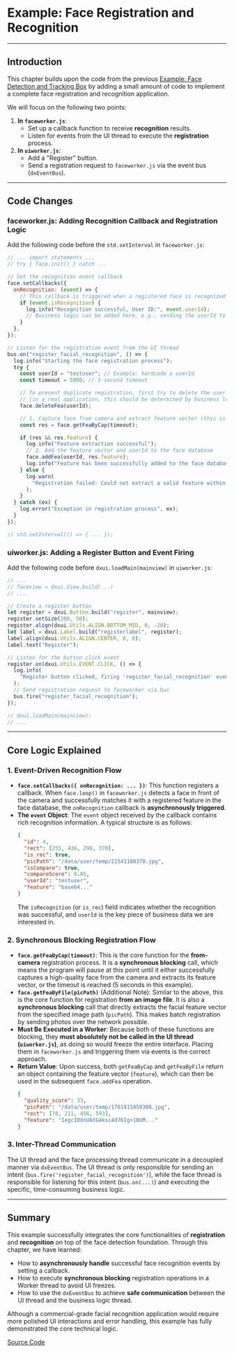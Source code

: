 # Example: Face Registration and Recognition

---

## Introduction

This chapter builds upon the code from the previous [Example: Face Detection and Tracking Box](./detect.md) by adding a small amount of code to implement a complete face registration and recognition application.

We will focus on the following two points:

1.  **In `faceworker.js`**:
    - Set up a callback function to receive **recognition** results.
    - Listen for events from the UI thread to execute the **registration** process.
2.  **In `uiworker.js`**:
    - Add a "Register" button.
    - Send a registration request to `faceworker.js` via the event bus (`dxEventBus`).

---

## Code Changes

### faceworker.js: Adding Recognition Callback and Registration Logic

Add the following code before the `std.setInterval` in `faceworker.js`:

```javascript
// ... import statements ...
// try { face.init() } catch ...

// Set the recognition event callback
face.setCallbacks({
  onRecognition: (event) => {
    // This callback is triggered when a registered face is recognized
    if (event.isRecognition) {
      log.info("Recognition successful, User ID:", event.userId);
      // Business logic can be added here, e.g., sending the userId to the UI thread via bus
    }
  },
});

// Listen for the registration event from the UI thread
bus.on("register_facial_recognition", () => {
  log.info("Starting the face registration process");
  try {
    const userId = "testuser"; // Example: hardcode a userId
    const timeout = 5000; // 5-second timeout

    // To prevent duplicate registration, first try to delete the user
    // (in a real application, this should be determined by business logic)
    face.deleteFea(userId);

    // 1. Capture face from camera and extract feature vector (this is a synchronous blocking operation)
    const res = face.getFeaByCap(timeout);

    if (res && res.feature) {
      log.info("Feature extraction successful");
      // 2. Add the feature vector and userId to the face database
      face.addFea(userId, res.feature);
      log.info("Feature has been successfully added to the face database");
    } else {
      log.warn(
        "Registration failed: Could not extract a valid feature within the timeout"
      );
    }
  } catch (ex) {
    log.error("Exception in registration process", ex);
  }
});

// std.setInterval(() => { ... });
```

### uiworker.js: Adding a Register Button and Event Firing

Add the following code before `dxui.loadMain(mainview)` in `uiworker.js`:

```javascript
// ...
// faceview = dxui.View.build(...)
// ...

// Create a register button
let register = dxui.Button.build("register", mainview);
register.setSize(200, 50);
register.align(dxui.Utils.ALIGN.BOTTOM_MID, 0, -20);
let label = dxui.Label.build("registerlabel", register);
label.align(dxui.Utils.ALIGN.CENTER, 0, 0);
label.text("Register");

// Listen for the button click event
register.on(dxui.Utils.EVENT.CLICK, () => {
  log.info(
    "Register button clicked, firing 'register_facial_recognition' event"
  );
  // Send registration request to faceworker via bus
  bus.fire("register_facial_recognition");
});

// dxui.loadMain(mainview);
// ...
```

---

## Core Logic Explained

### 1. Event-Driven Recognition Flow

- **`face.setCallbacks({ onRecognition: ... })`**: This function registers a callback. When `face.loop()` in `faceworker.js` detects a face in front of the camera and successfully matches it with a registered feature in the face database, the `onRecognition` callback is **asynchronously triggered**.
- **The `event` Object**: The `event` object received by the callback contains rich recognition information. A typical structure is as follows:
  ```json
  {
    "id": 4,
    "rect": [255, 436, 298, 378],
    "is_rec": true,
    "picPath": "/data/user/temp/22541180370.jpg",
    "isCompare": true,
    "compareScore": 0.85,
    "userId": "testuser",
    "feature": "base64..."
  }
  ```
  The `isRecognition` (or `is_rec`) field indicates whether the recognition was successful, and `userId` is the key piece of business data we are interested in.

### 2. Synchronous Blocking Registration Flow

- **`face.getFeaByCap(timeout)`**: This is the core function for the **from-camera** registration process. It is a **synchronous blocking** call, which means the program will pause at this point until it either successfully captures a high-quality face from the camera and extracts its feature vector, or the timeout is reached (5 seconds in this example).
- **`face.getFeaByFile(picPath)`** (Additional Note): Similar to the above, this is the core function for registration **from an image file**. It is also a **synchronous blocking** call that directly extracts the facial feature vector from the specified image path (`picPath`). This makes batch registration by sending photos over the network possible.
- **Must Be Executed in a Worker**: Because both of these functions are blocking, they **must absolutely not be called in the UI thread (`uiworker.js`)**, as doing so would freeze the entire interface. Placing them in `faceworker.js` and triggering them via events is the correct approach.
- **Return Value**: Upon success, both `getFeaByCap` and `getFeaByFile` return an object containing the feature vector (`feature`), which can then be used in the subsequent `face.addFea` operation.
  ```json
  {
    "quality_score": 33,
    "picPath": "/data/user/temp/1761815859308.jpg",
    "rect": [78, 211, 456, 593],
    "feature": "IegcIOXnUAtG4ksc4d76Ig+1BUM..."
  }
  ```

### 3. Inter-Thread Communication

The UI thread and the face processing thread communicate in a decoupled manner via `dxEventBus`. The UI thread is only responsible for sending an intent (`bus.fire('register_facial_recognition')`), while the face thread is responsible for listening for this intent (`bus.on(...)`) and executing the specific, time-consuming business logic.

---

## Summary

This example successfully integrates the core functionalities of **registration** and **recognition** on top of the face detection foundation. Through this chapter, we have learned:

- How to **asynchronously handle** successful face recognition events by setting a callback.
- How to execute **synchronous blocking** registration operations in a Worker thread to avoid UI freezes.
- How to use the `dxEventBus` to achieve **safe communication** between the UI thread and the business logic thread.

Although a commercial-grade facial recognition application would require more polished UI interactions and error handling, this example has fully demonstrated the core technical logic.

[Source Code](https://github.com/DejaOS/DejaOS/tree/main/demos/vf203_v12/vf203_v12_face_registe_recognition)
